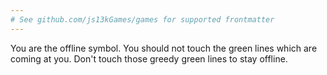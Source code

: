 ```yaml
---
# See github.com/js13kGames/games for supported frontmatter
---
```

You are the offline symbol. You should not touch the green lines which are coming at you. Don't touch those greedy green lines to stay offline.